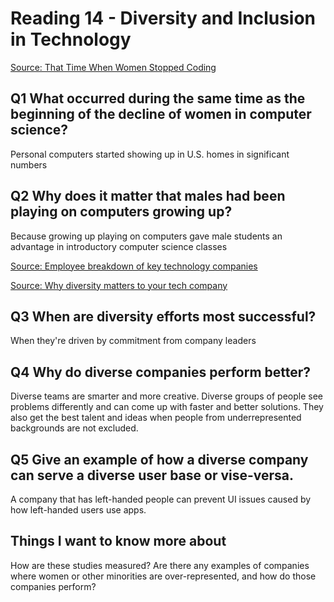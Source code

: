 # Reading 14 - Diversity and Inclusion in Technology

[Source: That Time When Women Stopped Coding](https://canvas.instructure.com/courses/7850270/discussion_topics/19754780?module_item_id=94600025)

## Q1 What occurred during the same time as the beginning of the decline of women in computer science?

Personal computers started showing up in U.S. homes in significant numbers

## Q2 Why does it matter that males had been playing on computers growing up?

Because growing up playing on computers gave male students an advantage in introductory computer science classes

[Source: Employee breakdown of key technology companies](https://informationisbeautiful.net/visualizations/diversity-in-tech/)

[Source: Why diversity matters to your tech company](https://www.usatoday.com/story/tech/columnist/2015/07/21/why-diversity-matters-your-tech-company/30419871/)

## Q3 When are diversity efforts most successful?

When they're driven by commitment from company leaders

## Q4 Why do diverse companies perform better?

Diverse teams are smarter and more creative. Diverse groups of people see problems differently and can come up with faster and better solutions. They also get the best talent and ideas when people from underrepresented backgrounds are not excluded.

## Q5 Give an example of how a diverse company can serve a diverse user base or vise-versa.

A company that has left-handed people can prevent UI issues caused by how left-handed users use apps.

## Things I want to know more about

How are these studies measured? Are there any examples of companies where women or other minorities are over-represented, and how do those companies perform?